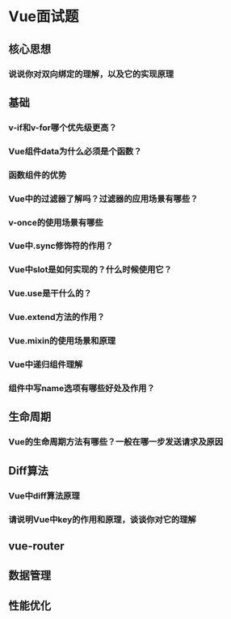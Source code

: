 # Vue面试题



## 核心思想

###  说说你对双向绑定的理解，以及它的实现原理

## 基础

### v-if和v-for哪个优先级更高？

### Vue组件data为什么必须是个函数？

### 函数组件的优势

### Vue中的过滤器了解吗？过滤器的应用场景有哪些？

### v-once的使用场景有哪些

### Vue中.sync修饰符的作用？

### Vue中slot是如何实现的？什么时候使用它？

### Vue.use是干什么的？

### Vue.extend方法的作用？

### Vue.mixin的使用场景和原理

### Vue中递归组件理解

### 组件中写name选项有哪些好处及作用？

## 生命周期

### Vue的生命周期方法有哪些？一般在哪一步发送请求及原因

## Diff算法

### Vue中diff算法原理

### 请说明Vue中key的作用和原理，谈谈你对它的理解

## vue-router

## 数据管理

## 性能优化